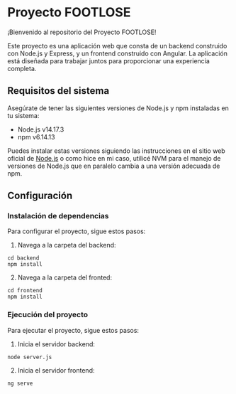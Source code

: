 # Proyecto FOOTLOSE

¡Bienvenido al repositorio del Proyecto FOOTLOSE!

Este proyecto es una aplicación web que consta de un backend construido con Node.js y Express, y un frontend construido con Angular. La aplicación está diseñada para trabajar juntos para proporcionar una experiencia completa.

## Requisitos del sistema

Asegúrate de tener las siguientes versiones de Node.js y npm instaladas en tu sistema:

- Node.js v14.17.3
- npm v6.14.13

Puedes instalar estas versiones siguiendo las instrucciones en el sitio web oficial de [Node.js](https://nodejs.org/) o como hice en mi caso, utilicé NVM para el manejo de versiones de Node.js que en paralelo cambia a una versión adecuada de npm.

## Configuración

### Instalación de dependencias

Para configurar el proyecto, sigue estos pasos:

1. Navega a la carpeta del backend:

```
cd backend
npm install
```

2. Navega a la carpeta del fronted:
   
```
cd frontend
npm install
```
### Ejecución del proyecto

Para ejecutar el proyecto, sigue estos pasos:

1. Inicia el servidor backend:

```
node server.js
```

2. Inicia el servidor frontend:

```
ng serve
```



